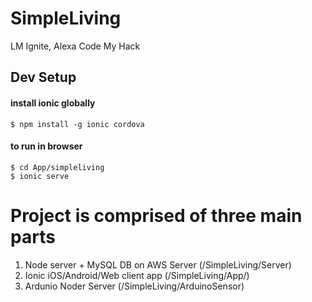 # SimpleLiving
LM Ignite, Alexa Code My Hack

## Dev Setup
#### install ionic globally
`$ npm install -g ionic cordova`

#### to run in browser
```
$ cd App/simpleliving
$ ionic serve
```

# Project is comprised of three main parts
1) Node server + MySQL DB on AWS Server (/SimpleLiving/Server)
2) Ionic iOS/Android/Web client app (/SimpleLiving/App/)
3) Ardunio Noder Server (/SimpleLiving/ArduinoSensor)


